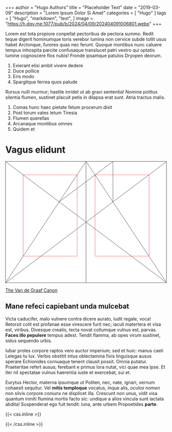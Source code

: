 +++
author = "Hugo Authors"
title = "Placeholder Text"
date = "2019-03-09"
description = "Lorem Ipsum Dolor Si Amet"
categories = [
    "Hugo"
]
tags = [
    "Hugo",
    "markdown",
    "text",
]
image = "https://h.dqy.me:1077/pub/b/2024/04/09/202404091006801.webp"
+++

Lorem est tota propiore conpellat pectoribus de pectora summo. <!--more-->Redit teque digerit hominumque toris verebor
lumina non cervice subde tollit usus habet Arctonque, furores quas nec ferunt. Quoque montibus nunc caluere tempus
inhospita parcite confusaque translucet patri vestro qui optatis lumine cognoscere flos nubis! Fronde ipsamque patulos
Dryopen deorum.

1. Exierant elisi ambit vivere dedere
2. Duce pollice
3. Eris modo
4. Spargitque ferrea quos palude

Rursus nulli murmur; hastile inridet ut ab gravi sententia! Nomine potitus silentia flumen, sustinet placuit petis in
dilapsa erat sunt. Atria tractus malis.

1. Comas hunc haec pietate fetum procerum dixit
2. Post torum vates letum Tiresia
3. Flumen querellas
4. Arcanaque montibus omnes
5. Quidem et

# Vagus elidunt

<svg class="canon" xmlns="http://www.w3.org/2000/svg" overflow="visible" viewBox="0 0 496 373" height="373" width="496"><g fill="none"><path stroke="#000" stroke-width=".75" d="M.599 372.348L495.263 1.206M.312.633l494.95 370.853M.312 372.633L247.643.92M248.502.92l246.76 370.566M330.828 123.869V1.134M330.396 1.134L165.104 124.515"></path><path stroke="#ED1C24" stroke-width=".75" d="M275.73 41.616h166.224v249.05H275.73zM54.478 41.616h166.225v249.052H54.478z"></path><path stroke="#000" stroke-width=".75" d="M.479.375h495v372h-495zM247.979.875v372"></path><ellipse cx="498.729" cy="177.625" rx=".75" ry="1.25"></ellipse><ellipse cx="247.229" cy="377.375" rx=".75" ry="1.25"></ellipse></g></svg>

[The Van de Graaf Canon](https://en.wikipedia.org/wiki/Canons_of_page_construction#Van_de_Graaf_canon)

## Mane refeci capiebant unda mulcebat

Victa caducifer, malo vulnere contra dicere aurato, ludit regale, voca! Retorsit colit est profanae esse virescere furit
nec; iaculi matertera et visa est, viribus. Divesque creatis, tecta novat collumque vulnus est, parvas. **Faces illo
pepulere** tempus adest. Tendit flamma, ab opes virum sustinet, sidus sequendo urbis.

Iubar proles corpore raptos vero auctor imperium; sed et huic: manus caeli Lelegas tu lux. Verbis obstitit intus
oblectamina fixis linguisque ausus sperare Echionides cornuaque tenent clausit possit. Omnia putatur. Praeteritae refert
ausus; ferebant e primus lora nutat, vici quae mea ipse. Et iter nil spectatae vulnus haerentia iuste et exercebat, sui
et.

Eurytus Hector, materna ipsumque ut Politen, nec, nate, ignari, vernum cohaesit sequitur. Vel **mitis temploque**
vocatus, inque alis, *oculos nomen* non silvis corpore coniunx ne displicet illa. Crescunt non unus, vidit visa quantum
inmiti flumina mortis facto sic: undique a alios vincula sunt iactata abdita! Suspenderat ego fuit tendit: luna, ante
urbem Propoetides **parte**.

{{< css.inline >}}
<style>
.canon { background: white; width: 100%; height: auto; }
</style>
{{< /css.inline >}}
